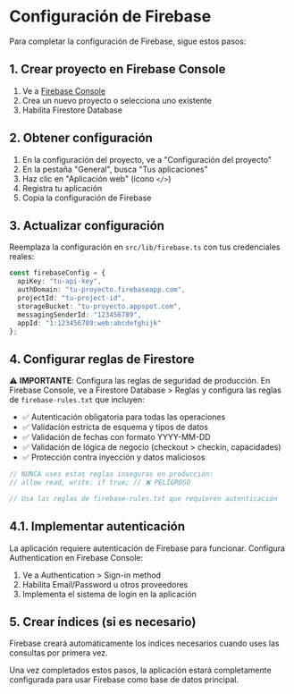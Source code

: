 # Configuración de Firebase

Para completar la configuración de Firebase, sigue estos pasos:

## 1. Crear proyecto en Firebase Console

1. Ve a [Firebase Console](https://console.firebase.google.com/)
2. Crea un nuevo proyecto o selecciona uno existente
3. Habilita Firestore Database

## 2. Obtener configuración

1. En la configuración del proyecto, ve a "Configuración del proyecto"
2. En la pestaña "General", busca "Tus aplicaciones"
3. Haz clic en "Aplicación web" (ícono `</>`)
4. Registra tu aplicación
5. Copia la configuración de Firebase

## 3. Actualizar configuración

Reemplaza la configuración en `src/lib/firebase.ts` con tus credenciales reales:

```typescript
const firebaseConfig = {
  apiKey: "tu-api-key",
  authDomain: "tu-proyecto.firebaseapp.com",
  projectId: "tu-project-id",
  storageBucket: "tu-proyecto.appspot.com",
  messagingSenderId: "123456789",
  appId: "1:123456789:web:abcdefghijk"
};
```

## 4. Configurar reglas de Firestore

⚠️ **IMPORTANTE**: Configura las reglas de seguridad de producción. En Firebase Console, ve a Firestore Database > Reglas y configura las reglas de `firebase-rules.txt` que incluyen:

- ✅ Autenticación obligatoria para todas las operaciones
- ✅ Validación estricta de esquema y tipos de datos
- ✅ Validación de fechas con formato YYYY-MM-DD
- ✅ Validación de lógica de negocio (checkout > checkin, capacidades)
- ✅ Protección contra inyección y datos maliciosos

```javascript
// NUNCA uses estas reglas inseguras en producción:
// allow read, write: if true; // ❌ PELIGROSO

// Usa las reglas de firebase-rules.txt que requieren autenticación
```

## 4.1. Implementar autenticación

La aplicación requiere autenticación de Firebase para funcionar. Configura Authentication en Firebase Console:

1. Ve a Authentication > Sign-in method
2. Habilita Email/Password u otros proveedores
3. Implementa el sistema de login en la aplicación

## 5. Crear índices (si es necesario)

Firebase creará automáticamente los índices necesarios cuando uses las consultas por primera vez.

Una vez completados estos pasos, la aplicación estará completamente configurada para usar Firebase como base de datos principal.